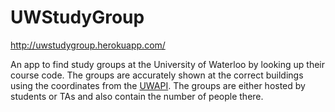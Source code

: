 # UWStudyGroup

http://uwstudygroup.herokuapp.com/

An app to find study groups at the University of Waterloo by looking up their course code. The groups are accurately shown at the correct buildings using the coordinates from the <a href="https://github.com/uWaterloo/api-documentation">UWAPI</a>.
The groups are either hosted by students or TAs and also contain the number of people there.
